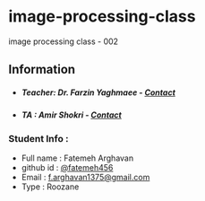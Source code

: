 # image-processing-class
image processing class - 002

## Information
* ##### Teacher: Dr. Farzin Yaghmaee - [Contact](mailto:f_yaghmaee@semnan.ac.ir)
* ##### TA : Amir Shokri - [Contact](mailto:amirshokri@semnan.ac.ir)

### Student Info :
* Full name : Fatemeh Arghavan
* github id : [@fatemeh456](https://github.com/fatemeh456)
* Email : f.arghavan1375@gmail.com
* Type : Roozane
